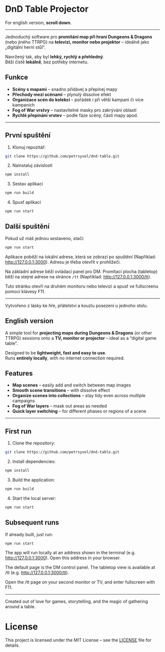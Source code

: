 # DnD Table Projector

For english version, **scroll down**.

---

Jednoduchý software pro **promítání map při hraní Dungeons & Dragons** (nebo jiného TTRPG) na **televizi, monitor nebo projektor** – ideálně jako „digitální herní stůl“.

Navržený tak, aby byl **lehký, rychlý a přehledný**.  
Běží čistě **lokálně**, bez potřeby internetu.

## Funkce

- **Scény s mapami** – snadno přidávej a přepínej mapy
- **Přechody mezi scénami** – plynulý dissolve efekt
- **Organizace scén do kolekcí** – pořádek i při větší kampani či více kampaních
- **Fog of War vrstvy** – nastavitelné masky pro zakrývání oblastí
- **Rychlé přepínání vrstev** – podle fáze scény, části mapy apod.

---

## První spuštění

1. Klonuj repozitář:
```bash
git clone https://github.com/petrsysel/dnd-table.git
```
2. Nainstaluj závislosti
```bash
npm install
```
3. Sestav aplikaci
```bash
npm run build
```
4. Spusť aplikaci
```bash
npm run start
```

## Další spuštění
Pokud už máš jednou sestaveno, stačí:
```bash
npm run start
```
Aplikace poběží na lokální adrese, která se zobrazí po spuštění (Například: http://127.0.0.1:3000). Adresu je třeba otevřít v prohlížeči.

Na základní adrese běží ovládací panel pro DM. Promítací plocha (tabletop) běží na stejné adrese na stránce `/tt` (Například: http://127.0.0.1:3000/tt).

Tuto stránku otevři na druhém monitoru nebo televizi a spusť ve fullscreenu pomocí klávesy F11.

---

Vytvořeno z lásky ke hře, přátelství a kouzlu posezení u jednoho stolu.


## English version

A simple tool for **projecting maps during Dungeons & Dragons** (or other TTRPG) sessions onto a **TV, monitor or projector** – ideal as a “digital game table”.

Designed to be **lightweight, fast and easy to use**.  
Runs **entirely locally**, with no internet connection required.

## Features

- **Map scenes** – easily add and switch between map images
- **Smooth scene transitions** – with dissolve effect
- **Organize scenes into collections** – stay tidy even across multiple campaigns
- **Fog of War layers** – mask out areas as needed
- **Quick layer switching** – for different phases or regions of a scene

---

## First run

1. Clone the repository:
```bash
git clone https://github.com/petrsysel/dnd-table.git
```
2. Install dependencies:
```bash
npm install
```
3. Build the application:
```bash
npm run build
```
4. Start the local server:
```bash
npm run start
```

## Subsequent runs
If already built, just run:
```bash
npm run start
```

The app will run locally at an address shown in the terminal (e.g. http://127.0.0.1:3000).
Open this address in your browser.

The default page is the DM control panel.
The tabletop view is available at /tt (e.g. http://127.0.0.1:3000/tt).

Open the /tt page on your second monitor or TV, and enter fullscreen with F11.

---

Created out of love for games, storytelling, and the magic of gathering around a table.

# License

This project is licensed under the MIT License – see the [LICENSE](./LICENSE.txt) file for details.